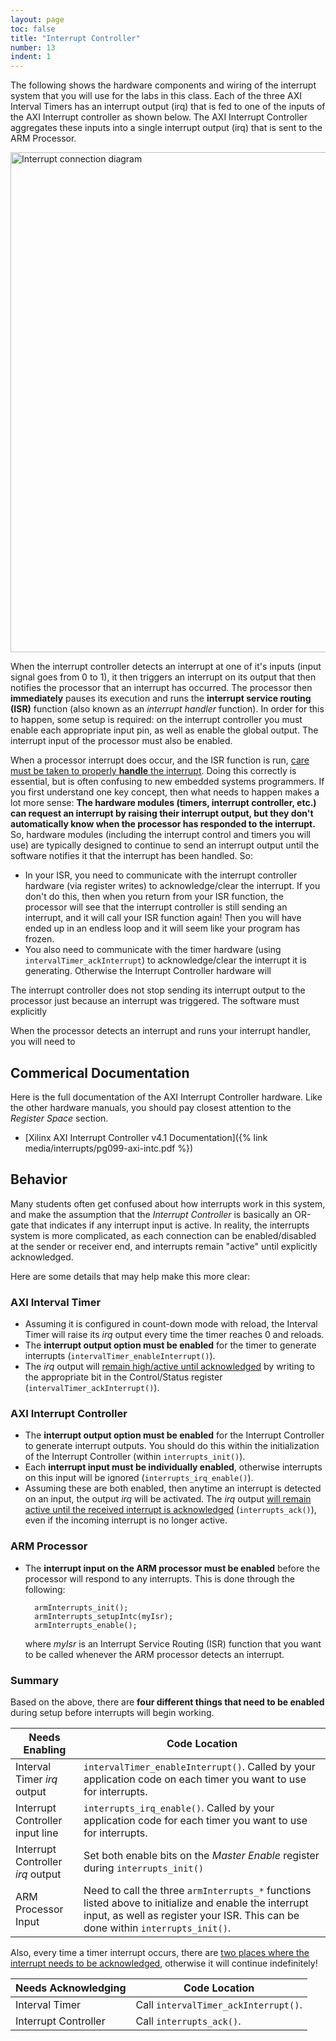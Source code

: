 ```yaml
---
layout: page
toc: false
title: "Interrupt Controller"
number: 13
indent: 1
---
```


The following shows the hardware components and wiring of the interrupt system that you will use for the labs in this class.  Each of the three AXI Interval Timers has an interrupt output (irq) that is fed to one of the inputs of the AXI Interrupt controller as shown below.  The AXI Interrupt Controller aggregates these inputs into a single interrupt output (irq) that is sent to the ARM Processor.

<img src="{% link media/interrupts/interrupts.png %}" width="800" alt="Interrupt connection diagram">

When the interrupt controller detects an interrupt at one of it's inputs (input signal goes from 0 to 1), it then triggers an interrupt on its output that then notifies the processor that an interrupt has occurred.  The processor then **immediately** pauses its execution and runs the **interrupt service routing (ISR)** function (also known as an *interrupt handler* function).  In order for this to happen, some setup is required: on the interrupt controller you must enable each appropriate input pin, as well as enable the global output.  The interrupt input of the processor must also be enabled. 

When a processor interrupt does occur, and the ISR function is run, <ins>care must be taken to properly **handle** the interrupt</ins>.  Doing this correctly is essential, but is often confusing to new embedded systems programmers. If you first understand one key concept, then what needs to happen makes a lot more sense: **The hardware modules (timers, interrupt controller, etc.) can request an interrupt by raising their interrupt output, but they don't automatically know when the processor has responded to the interrupt.**  So, hardware modules (including the interrupt control and timers you will use) are typically designed to continue to send an interrupt output until the software notifies it that the interrupt has been handled.  So:
  * In your ISR, you need to communicate with the interrupt controller hardware (via register writes) to acknowledge/clear the interrupt.  If you don't do this, then when you return from your ISR function, the processor will see that the interrupt controller is still sending an interrupt, and it will call your ISR function again!  Then you will have ended up in an endless loop and it will seem like your program has frozen.
  * You also need to communicate with the timer hardware (using `intervalTimer_ackInterrupt`) to acknowledge/clear the interrupt it is generating.  Otherwise the Interrupt Controller hardware will 

 The interrupt controller does not stop sending its interrupt output to the processor just because an interrupt was triggered.  The software must explicitly 

When the processor detects an interrupt and runs your interrupt handler, you will need to 

## Commerical Documentation

Here is the full documentation of the AXI Interrupt Controller hardware. Like the other hardware manuals, you should pay closest attention to the *Register Space* section.
  * [Xilinx AXI Interrupt Controller v4.1 Documentation]({% link media/interrupts/pg099-axi-intc.pdf %})

## Behavior

Many students often get confused about how interrupts work in this system, and make the assumption that the *Interrupt Controller* is basically an OR-gate that indicates if any interrupt input is active.  In reality, the interrupts system is more complicated, as each connection can be enabled/disabled at the sender or receiver end, and interrupts remain "active" until explicitly acknowledged.

Here are some details that may help make this more clear:

### AXI Interval Timer
* Assuming it is configured in count-down mode with reload, the Interval Timer will raise its *irq* output every time the timer reaches 0 and reloads.
* The **interrupt output option must be enabled** for the timer to generate interrupts (`intervalTimer_enableInterrupt()`).
* The *irq* output will <ins>remain high/active until acknowledged</ins> by writing to the appropriate bit in the Control/Status register (`intervalTimer_ackInterrupt()`).

### AXI Interrupt Controller
* The **interrupt output option must be enabled** for the Interrupt Controller to generate interrupt outputs.  You should do this within the initialization of the Interrupt Controller (within `interrupts_init()`).
* Each **interrupt input must be individually enabled**, otherwise interrupts on this input will be ignored (`interrupts_irq_enable()`).  
* Assuming these are both enabled, then anytime an interrupt is detected on an input, the output *irq* will be activated.  The *irq* output <ins>will remain active until the received interrupt is acknowledged</ins> (`interrupts_ack()`), even if the incoming interrupt is no longer active.

### ARM Processor
* The **interrupt input on the ARM processor must be enabled** before the processor will respond to any interrupts.  This is done through the following: 

        armInterrupts_init();
        armInterrupts_setupIntc(myIsr);
        armInterrupts_enable();

    where *myIsr* is an Interrupt Service Routing (ISR) function that you want to be called whenever the ARM processor detects an interrupt.

### Summary

Based on the above, there are **four different things that need to be enabled** during setup before interrupts will begin working.  

| Needs Enabling | Code Location |
|----------------|---------------|
| Interval Timer *irq* output  | `intervalTimer_enableInterrupt()`. Called by your application code on each timer you want to use for interrupts. |
| Interrupt Controller input line | `interrupts_irq_enable()`. Called by your application code for each timer you want to use for interrupts. |
| Interrupt Controller *irq* output | Set both enable bits on the *Master Enable* register during `interrupts_init()` |
| ARM Processor Input | Need to call the three `armInterrupts_*` functions listed above to initialize and enable the interrupt input, as well as register your ISR. This can be done within `interrupts_init()`. |

Also, every time a timer interrupt occurs, there are <ins>two places where the interrupt needs to be acknowledged</ins>, otherwise it will continue indefinitely!

| Needs Acknowledging | Code Location |
|---------------------|---------------|
| Interval Timer        | Call `intervalTimer_ackInterrupt()`. |
| Interrupt Controller  | Call `interrupts_ack()`. |



